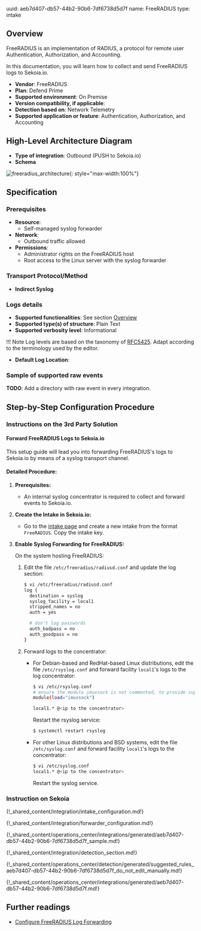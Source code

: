 uuid: aeb7d407-db57-44b2-90b6-7df6738d5d7f
name: FreeRADIUS
type: intake

## Overview

FreeRADIUS is an implementation of RADIUS, a protocol for remote user Authentication, Authorization, and Accounting.

In this documentation, you will learn how to collect and send FreeRADIUS logs to Sekoia.io.

- **Vendor**: FreeRADIUS
- **Plan**: Defend Prime
- **Supported environment**: On Premise
- **Version compatibility, if applicable**:
- **Detection based on**: Network Telemetry
- **Supported application or feature**: Authentication, Authorization, and Accounting

## High-Level Architecture Diagram

- **Type of integration**: Outbound (PUSH to Sekoia.io)
- **Schema**

![freeradius_architecture](/assets/integration/freeradius_architecture.png){: style="max-width:100%"}

## Specification

### Prerequisites

- **Resource**:
    - Self-managed syslog forwarder
- **Network**:
    - Outbound traffic allowed
- **Permissions**:
    - Administrator rights on the FreeRADIUS host
    - Root access to the Linux server with the syslog forwarder

### Transport Protocol/Method

- **Indirect Syslog**

### Logs details

- **Supported functionalities**: See section [Overview](#overview)
- **Supported type(s) of structure**: Plain Text
- **Supported verbosity level**: Informational

!!! Note
    Log levels are based on the taxonomy of [RFC5425](https://datatracker.ietf.org/doc/html/rfc5424). Adapt according to the terminology used by the editor.

- **Default Log Location**:

### Sample of supported raw events

**TODO**: Add a directory with raw event in every integration.

## Step-by-Step Configuration Procedure

### Instructions on the 3rd Party Solution

#### Forward FreeRADIUS Logs to Sekoia.io

This setup guide will lead you into forwarding FreeRADIUS's logs to Sekoia.io by means of a syslog transport channel.

#### Detailed Procedure:

1. **Prerequisites:**
   - An internal syslog concentrator is required to collect and forward events to Sekoia.io.

2. **Create the Intake in Sekoia.io:**
   - Go to the [intake page](https://app.sekoia.io/operations/intakes) and create a new intake from the format `FreeRADIUS`. Copy the intake key.

3. **Enable Syslog Forwarding for FreeRADIUS:**

   On the system hosting FreeRADIUS:

   1. Edit the file `/etc/freeradius/radiusd.conf` and update the log section:

      ```bash
      $ vi /etc/freeradius/radiusd.conf
      log {
        destination = syslog
        syslog_facility = local1
        stripped_names = no
        auth = yes

        # don't log passwords
        auth_badpass = no 
        auth_goodpass = no
      }
      ```

   2. Forward logs to the concentrator:

      - For Debian-based and RedHat-based Linux distributions, edit the file `/etc/rsyslog.conf` and forward facility `local1`'s logs to the log concentrator:

        ```bash
        $ vi /etc/rsyslog.conf
        # ensure the module imuxsock is not commented, to provide support for local system logging
        module(load="imuxsock")

        local1.* @<ip to the concentrator>
        ```

        Restart the rsyslog service:

        ```bash
        $ systemctl restart rsyslog
        ```

      - For other Linux distributions and BSD systems, edit the file `/etc/syslog.conf` and forward facility `local1`'s logs to the concentrator:

        ```bash
        $ vi /etc/syslog.conf
        local1.* @<ip to the concentrator>
        ```

        Restart the syslog service.

### Instruction on Sekoia

{!_shared_content/integration/intake_configuration.md!}

{!_shared_content/integration/forwarder_configuration.md!}

{!_shared_content/operations_center/integrations/generated/aeb7d407-db57-44b2-90b6-7df6738d5d7f_sample.md!}

{!_shared_content/integration/detection_section.md!}

{!_shared_content/operations_center/detection/generated/suggested_rules_aeb7d407-db57-44b2-90b6-7df6738d5d7f_do_not_edit_manually.md!}

{!_shared_content/operations_center/integrations/generated/aeb7d407-db57-44b2-90b6-7df6738d5d7f.md!}


## Further readings

- [Configure FreeRADIUS Log Forwarding](https://freeradius.org/documentation/)